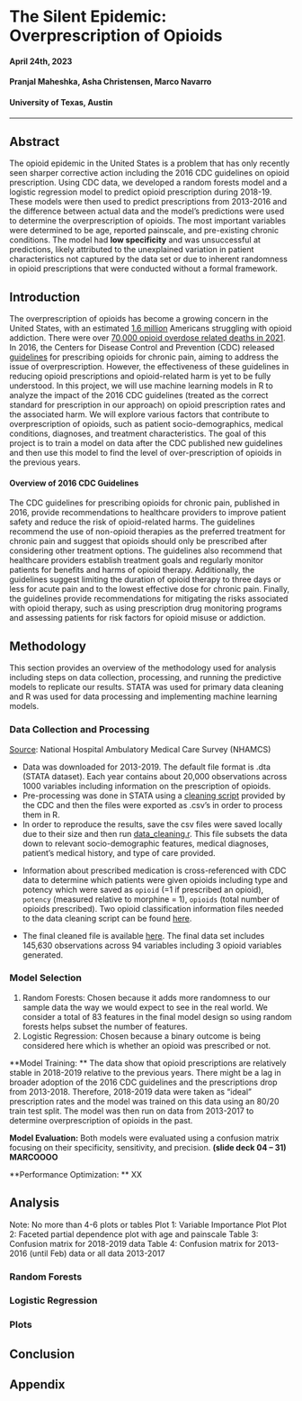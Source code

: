 #  The Silent Epidemic: Overprescription of Opioids  
#### April 24th, 2023  
#### Pranjal Maheshka, Asha Christensen, Marco Navarro  
#### University of Texas, Austin   
---  

## Abstract
The opioid epidemic in the United States is a problem that has only recently seen sharper corrective action including the 2016 CDC guidelines on opioid prescription. Using CDC data, we developed a random forests model and a logistic regression model to predict opioid prescription during 2018-19. These models were then used to predict prescriptions from 2013-2016 and the difference between actual data and the model’s predictions were used to determine the overprescription of opioids. The most important variables were determined to be age, reported painscale, and pre-existing chronic conditions. The model had **low specificity** and was unsuccessful at predictions, likely attributed to the unexplained variation in patient characteristics not captured by the data set or due to inherent randomness in opioid prescriptions that were conducted without a formal framework. 

## Introduction
  The overprescription of opioids has become a growing concern in the United States, with an estimated [1.6 million](https://www.hhs.gov/opioids/statistics/index.html#:~:text=Facts%20about%20Drug%20Overdose,epidemic%20data%20from%20the%20CDC) Americans struggling with opioid addiction. There were over [70,000 opioid overdose related deaths in 2021](https://nida.nih.gov/research-topics/trends-statistics/overdose-death-rates). In 2016, the Centers for Disease Control and Prevention (CDC) released [guidelines](https://www.cdc.gov/mmwr/volumes/65/rr/rr6501e1.htm) for prescribing opioids for chronic pain, aiming to address the issue of overprescription. However, the effectiveness of these guidelines in reducing opioid prescriptions and opioid-related harm is yet to be fully understood. In this project, we will use machine learning models in R to analyze the impact of the 2016 CDC guidelines (treated as the correct standard for prescription in our approach) on opioid prescription rates and the associated harm. We will explore various factors that contribute to overprescription of opioids, such as patient socio-demographics, medical conditions, diagnoses, and treatment characteristics. The goal of this project is to train a model on data after the CDC published new guidelines and then use this model to find the level of over-prescription of opioids in the previous years.  

#### Overview of 2016 CDC Guidelines
The CDC guidelines for prescribing opioids for chronic pain, published in 2016, provide recommendations to healthcare providers to improve patient safety and reduce the risk of opioid-related harms. The guidelines recommend the use of non-opioid therapies as the preferred treatment for chronic pain and suggest that opioids should only be prescribed after considering other treatment options. The guidelines also recommend that healthcare providers establish treatment goals and regularly monitor patients for benefits and harms of opioid therapy. Additionally, the guidelines suggest limiting the duration of opioid therapy to three days or less for acute pain and to the lowest effective dose for chronic pain. Finally, the guidelines provide recommendations for mitigating the risks associated with opioid therapy, such as using prescription drug monitoring programs and assessing patients for risk factors for opioid misuse or addiction.


## Methodology 
This section provides an overview of the methodology used for analysis including steps on data collection, processing, and running the predictive models to replicate our results. STATA was used for primary data cleaning and R was used for data processing and implementing machine learning models. 

### Data Collection and Processing
[Source]( https://ftp.cdc.gov/pub/Health_Statistics/NCHS/Datasets/NHAMCS/): National Hospital Ambulatory Medical Care Survey (NHAMCS)
* Data was downloaded for 2013-2019. The default file format is .dta (STATA dataset). Each year contains about 20,000 observations across 1000 variables including information on the prescription of opioids. 
* Pre-processing was done in STATA using a [cleaning script](google.com) provided by the CDC and then the files were exported as .csv’s in order to process them in R. 
* In order to reproduce the results, save the csv files were saved locally due to their size and then run [data_cleaning.r](https://github.com/pranjalmaheshka/eco395m-sp23-DataMining/blob/main/Final-Project/data_cleaning.R). This file subsets the data down to relevant socio-demographic features, medical diagnoses, patient’s medical history, and type of care provided. 
+ Information about prescribed medication is cross-referenced with CDC data to determine which patients were given opioids including type and potency which were saved as `opioid` (=1 if prescribed an opioid), `potency` (measured relative to morphine = 1), `opioids` (total number of opioids prescribed). Two opioid classification information files needed to the data cleaning script can be found [here]( https://github.com/pranjalmaheshka/eco395m-sp23-DataMining/tree/main/Final-Project/data). 
* The final cleaned file is available [here]( https://github.com/pranjalmaheshka/eco395m-sp23-DataMining/tree/main/Final-Project/data). 
The final data set includes 145,630 observations across 94 variables including 3 opioid variables generated. 

### Model Selection
1.	Random Forests: Chosen because it adds more randomness to our sample data the way we would expect to see in the real world. We consider a total of 83 features in the final model design so using random forests helps subset the number of features. 
2.	Logistic Regression: Chosen because a binary outcome is being considered here which is whether an opioid was prescribed or not.   

**Model Training: ** The data show that opioid prescriptions are relatively stable in 2018-2019 relative to the previous years. There might be a lag in broader adoption of the 2016 CDC guidelines and the prescriptions drop from 2013-2018. Therefore, 2018-2019 data were taken as “ideal” prescription rates and the model was trained on this data using an 80/20 train test split. The model was then run on data from 2013-2017 to determine overprescription of opioids in the past.   

**Model Evaluation:** Both models were evaluated using a confusion matrix focusing on their specificity, sensitivity, and precision. **(slide deck 04 – 31) MARCOOOO**

**Performance Optimization: ** XX

## Analysis
Note: No more than 4-6 plots or tables
Plot 1: Variable Importance Plot
Plot 2: Faceted partial dependence plot with age and painscale 
Table 3: Confusion matrix for 2018-2019 data
Table 4: Confusion matrix for 2013-2016 (until Feb) data or all data 2013-2017

### Random Forests
### Logistic Regression 
### Plots

## Conclusion

## Appendix
